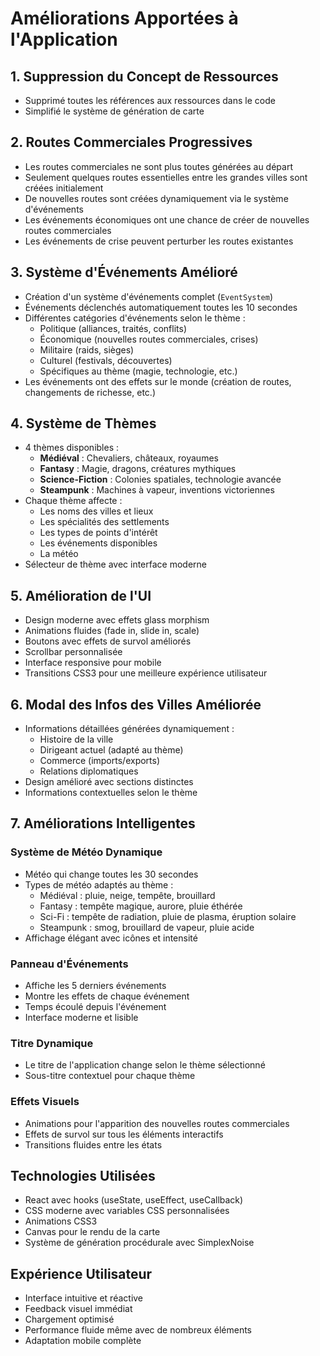 # Améliorations Apportées à l'Application

## 1. Suppression du Concept de Ressources
- Supprimé toutes les références aux ressources dans le code
- Simplifié le système de génération de carte

## 2. Routes Commerciales Progressives
- Les routes commerciales ne sont plus toutes générées au départ
- Seulement quelques routes essentielles entre les grandes villes sont créées initialement
- De nouvelles routes sont créées dynamiquement via le système d'événements
- Les événements économiques ont une chance de créer de nouvelles routes commerciales
- Les événements de crise peuvent perturber les routes existantes

## 3. Système d'Événements Amélioré
- Création d'un système d'événements complet (`EventSystem`)
- Événements déclenchés automatiquement toutes les 10 secondes
- Différentes catégories d'événements selon le thème :
  - Politique (alliances, traités, conflits)
  - Économique (nouvelles routes commerciales, crises)
  - Militaire (raids, sièges)
  - Culturel (festivals, découvertes)
  - Spécifiques au thème (magie, technologie, etc.)
- Les événements ont des effets sur le monde (création de routes, changements de richesse, etc.)

## 4. Système de Thèmes
- 4 thèmes disponibles :
  - **Médiéval** : Chevaliers, châteaux, royaumes
  - **Fantasy** : Magie, dragons, créatures mythiques
  - **Science-Fiction** : Colonies spatiales, technologie avancée
  - **Steampunk** : Machines à vapeur, inventions victoriennes
- Chaque thème affecte :
  - Les noms des villes et lieux
  - Les spécialités des settlements
  - Les types de points d'intérêt
  - Les événements disponibles
  - La météo
- Sélecteur de thème avec interface moderne

## 5. Amélioration de l'UI
- Design moderne avec effets glass morphism
- Animations fluides (fade in, slide in, scale)
- Boutons avec effets de survol améliorés
- Scrollbar personnalisée
- Interface responsive pour mobile
- Transitions CSS3 pour une meilleure expérience utilisateur

## 6. Modal des Infos des Villes Améliorée
- Informations détaillées générées dynamiquement :
  - Histoire de la ville
  - Dirigeant actuel (adapté au thème)
  - Commerce (imports/exports)
  - Relations diplomatiques
- Design amélioré avec sections distinctes
- Informations contextuelles selon le thème

## 7. Améliorations Intelligentes

### Système de Météo Dynamique
- Météo qui change toutes les 30 secondes
- Types de météo adaptés au thème :
  - Médiéval : pluie, neige, tempête, brouillard
  - Fantasy : tempête magique, aurore, pluie éthérée
  - Sci-Fi : tempête de radiation, pluie de plasma, éruption solaire
  - Steampunk : smog, brouillard de vapeur, pluie acide
- Affichage élégant avec icônes et intensité

### Panneau d'Événements
- Affiche les 5 derniers événements
- Montre les effets de chaque événement
- Temps écoulé depuis l'événement
- Interface moderne et lisible

### Titre Dynamique
- Le titre de l'application change selon le thème sélectionné
- Sous-titre contextuel pour chaque thème

### Effets Visuels
- Animations pour l'apparition des nouvelles routes commerciales
- Effets de survol sur tous les éléments interactifs
- Transitions fluides entre les états

## Technologies Utilisées
- React avec hooks (useState, useEffect, useCallback)
- CSS moderne avec variables CSS personnalisées
- Animations CSS3
- Canvas pour le rendu de la carte
- Système de génération procédurale avec SimplexNoise

## Expérience Utilisateur
- Interface intuitive et réactive
- Feedback visuel immédiat
- Chargement optimisé
- Performance fluide même avec de nombreux éléments
- Adaptation mobile complète